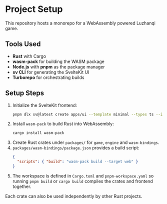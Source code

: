 # Project Setup

This repository hosts a monorepo for a WebAssembly powered Luzhanqi game.

## Tools Used

- **Rust** with Cargo
- **wasm-pack** for building the WASM package
- **Node.js** with **pnpm** as the package manager
- **sv CLI** for generating the SvelteKit UI
- **Turborepo** for orchestrating builds

## Setup Steps

1. Initialize the SvelteKit frontend:
   ```bash
   pnpm dlx sv@latest create apps/ui --template minimal --types ts --install pnpm --no-add-ons
   ```
2. Install `wasm-pack` to build Rust into WebAssembly:
   ```bash
   cargo install wasm-pack
   ```
3. Create Rust crates under `packages/` for `game`, `engine` and `wasm-bindings`.
4. `packages/wasm-bindings/package.json` provides a build script:
   ```json
   {
     "scripts": { "build": "wasm-pack build --target web" }
   }
   ```
5. The workspace is defined in `Cargo.toml` and `pnpm-workspace.yaml` so running `pnpm build` or `cargo build` compiles the crates and frontend together.

Each crate can also be used independently by other Rust projects.
